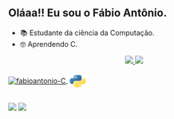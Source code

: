 ## Oláaa!! Eu sou o Fábio Antônio.
- 📚 Estudante da ciência da Computação.
- 🤓 Aprendendo C.
<div align="center">
  <a href="https://github.com/Fabioantonio757">
  <img height="140em" src="https://github-readme-stats.vercel.app/api?username=Fabioantonio757&show_icons=true&theme=vision-friendly-dark&include_all_commits=true&count_private=true"/>
  <img height="140em" src="https://github-readme-stats.vercel.app/api/top-langs/?username=Fabioantonio757&layout=compact&langs_count=7&theme=vision-friendly-dark&card_width=180em"/>
</div>

<div style="display: inline_block"><br>
  
   <img align="center" alt="fabioantonio-C" height="30" width="40" src="https://cdn.jsdelivr.net/gh/devicons/devicon/icons/c/c-original.svg" /> 
   <img align="center" alt="fabioantonio-Python" height="30" width="40" src="https://raw.githubusercontent.com/devicons/devicon/master/icons/python/python-original.svg">
</div>
  
  ##
  
 <div>
 
 <a href = "mailto:fabioantonio757@gmail.com"><img src="https://img.shields.io/badge/-Gmail-%23333?style=for-the-badge&logo=gmail&logoColor=white" target="_blank"></a>
 <a href="https://www.linkedin.com/in/fabio-ant%C3%B4nio-2b242b204/a" target="_blank"><img src="https://img.shields.io/badge/-LinkedIn-%230077B5?style=for-the-badge&logo=linkedin&logoColor=white" target="_blank"></a> 
 
 </div>
 

  
